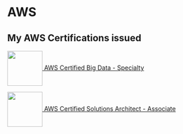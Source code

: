 # AWS

## My AWS Certifications issued

[<img height="80" width="80" src="https://images.credly.com/size/680x680/images/1e4003a1-ffd4-4eb9-a9da-e14f486255d9/image.png" valign="middle"/> AWS Certified Big Data - Specialty](https://www.credly.com/badges/5e4cbcc8-595c-4c05-8028-34c2a60ec632)

[<img height="80" width="80" src="https://images.credly.com/size/680x680/images/0e284c3f-5164-4b21-8660-0d84737941bc/image.png" valign="middle"/> AWS Certified Solutions Architect - Associate](https://www.credly.com/badges/897f2c99-6350-4f3e-913d-af0329e3ae48)
